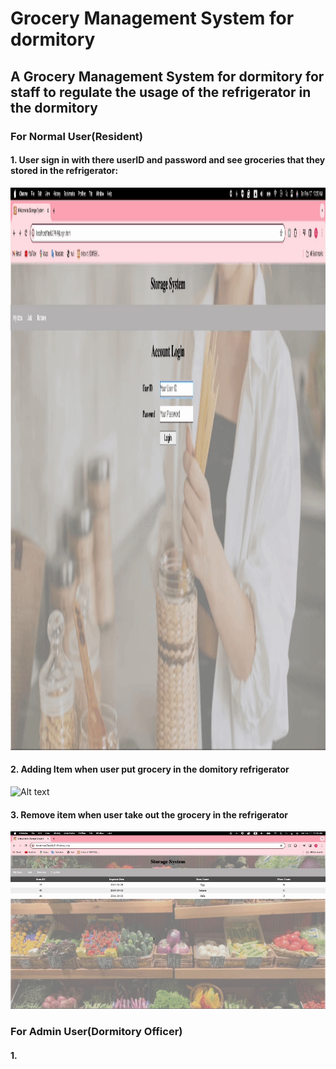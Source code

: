# Grocery Management System for dormitory
## A Grocery Management System for dormitory for staff to regulate the usage of the refrigerator in the dormitory

### For Normal User(Resident)
#### 1. User sign in with there userID and password and see groceries that they stored in the refrigerator:
<img src="https://github.com/William-07/Grocery-Management-System-for-Dormitory-Refrigerators/blob/main/GIF/NormalUser_1_Login.gif" width="1600" height="900"/>

#### 2. Adding Item when user put grocery in the domitory refrigerator
![Alt text](https://github.com/William-07/Grocery-Management-System-for-Dormitory-Refrigerators/blob/main/GIF/%20NormalUser_2_AddItem.gif "GIF Title")

#### 3. Remove item when user take out the grocery in the refrigerator
![Alt text](https://github.com/William-07/Grocery-Management-System-for-Dormitory-Refrigerators/blob/main/GIF/%20NormalUser_3_RemoveItem.gif "GIF Title")

### For Admin User(Dormitory Officer)


#### 1.
